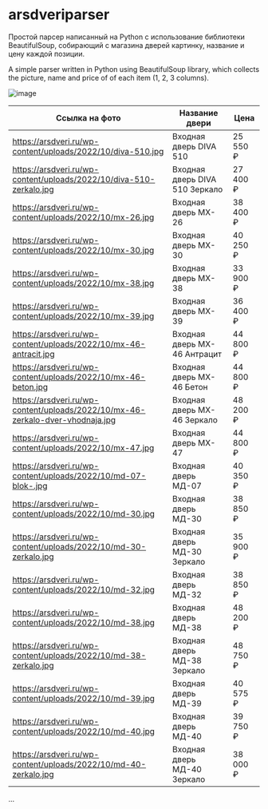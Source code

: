 # arsdveriparser
Простой парсер написанный на Python с использование библиотеки BeautifulSoup, собирающий с магазина дверей картинку, название и цену
каждой позиции.

A simple parser written in Python using BeautifulSoup library, which collects the picture, name and price of
of each item (1, 2, 3 columns).

![image](https://user-images.githubusercontent.com/33152397/235354521-e8d9f236-2c24-4b12-a2b2-0ffe700c8d2d.png)

| Ссылка на фото                                                                 	| Название двери                 	| Цена      	|
|--------------------------------------------------------------------------------	|--------------------------------	|-----------	|
| https://arsdveri.ru/wp-content/uploads/2022/10/diva-510.jpg                    	| Входная дверь DIVA 510         	| 25  550 ₽ 	|
| https://arsdveri.ru/wp-content/uploads/2022/10/diva-510-zerkalo.jpg            	| Входная дверь DIVA 510 Зеркало 	| 27  400 ₽ 	|
| https://arsdveri.ru/wp-content/uploads/2022/10/mx-26.jpg                       	| Входная дверь MX-26            	| 38  400 ₽ 	|
| https://arsdveri.ru/wp-content/uploads/2022/10/mx-30.jpg                       	| Входная дверь MX-30            	| 40  250 ₽ 	|
| https://arsdveri.ru/wp-content/uploads/2022/10/mx-38.jpg                       	| Входная дверь MX-38            	| 33  900 ₽ 	|
| https://arsdveri.ru/wp-content/uploads/2022/10/mx-39.jpg                       	| Входная дверь MX-39            	| 36  400 ₽ 	|
| https://arsdveri.ru/wp-content/uploads/2022/10/mx-46-antracit.jpg              	| Входная дверь MX-46 Антрацит   	| 44  800 ₽ 	|
| https://arsdveri.ru/wp-content/uploads/2022/10/mx-46-beton.jpg                 	| Входная дверь MX-46 Бетон      	| 44  800 ₽ 	|
| https://arsdveri.ru/wp-content/uploads/2022/10/mx-46-zerkalo-dver-vhodnaja.jpg 	| Входная дверь MX-46 Зеркало    	| 48  200 ₽ 	|
| https://arsdveri.ru/wp-content/uploads/2022/10/mx-47.jpg                       	| Входная дверь MX-47            	| 44  800 ₽ 	|
| https://arsdveri.ru/wp-content/uploads/2022/10/md-07-blok-.jpg                 	| Входная дверь МД-07            	| 40  350 ₽ 	|
| https://arsdveri.ru/wp-content/uploads/2022/10/md-30.jpg                       	| Входная дверь МД-30            	| 38  850 ₽ 	|
| https://arsdveri.ru/wp-content/uploads/2022/10/md-30-zerkalo.jpg               	| Входная дверь МД-30 Зеркало    	| 35  900 ₽ 	|
| https://arsdveri.ru/wp-content/uploads/2022/10/md-32.jpg                       	| Входная дверь МД-32            	| 38  850 ₽ 	|
| https://arsdveri.ru/wp-content/uploads/2022/10/md-38.jpg                       	| Входная дверь МД-38            	| 48  200 ₽ 	|
| https://arsdveri.ru/wp-content/uploads/2022/10/md-38-zerkalo.jpg               	| Входная дверь МД-38 Зеркало    	| 48  750 ₽ 	|
| https://arsdveri.ru/wp-content/uploads/2022/10/md-39.jpg                       	| Входная дверь МД-39            	| 40  575 ₽ 	|
| https://arsdveri.ru/wp-content/uploads/2022/10/md-40.jpg                       	| Входная дверь МД-40            	| 39  750 ₽ 	|
| https://arsdveri.ru/wp-content/uploads/2022/10/md-40-zerkalo.jpg               	| Входная дверь МД-40 Зеркало    	| 38  000 ₽ 	|

...
